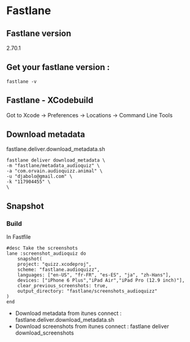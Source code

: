 # Fastlane
## Fastlane version
2.70.1
## Get your fastlane version :
```
fastlane -v
```
## Fastlane - XCodebuild
Got to Xcode -> Preferences -> Locations -> Command Line Tools

## Download metadata
fastlane.deliver.download_metadata.sh
```
fastlane deliver download_metadata \
-m "fastlane/metadata_audioquiz" \
-a "com.orvain.audioquizz.animal" \
-u "djabolo@gmail.com" \
-k "117904455" \
\
```

## Snapshot
### Build
In Fastfile
```
#desc Take the screenshots
lane :screenshot_audioquiz do
    snapshot(
    project: "quizz.xcodeproj",
    scheme: "fastlane.audioquizz",
    languages: ["en-US", "fr-FR", "es-ES", "ja", "zh-Hans"],
    devices: ["iPhone 6 Plus","iPad Air","iPad Pro (12.9 inch)"],
    clear_previous_screenshots: true,
    output_directory: "fastlane/screenshots_audioquizz"
)
end
```

* Download metadata from itunes connect : fastlane.deliver.download_metadata.sh
* Download screenshots from itunes connect : fastlane deliver download_screenshots
